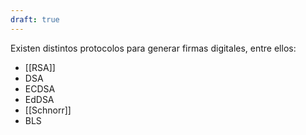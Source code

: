 ```yaml
---
draft: true
---
```


Existen distintos protocolos para generar firmas digitales, entre ellos:

- [[RSA]]
- DSA
- ECDSA
- EdDSA
- [[Schnorr]]
- BLS
